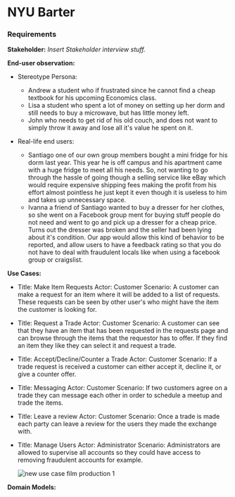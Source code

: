 # NYU Barter

### Requirements

  **Stakeholder:** *Insert Stakeholder interview stuff.* 
  
  **End-user observation:** 
  
  - Stereotype Persona:
     - Andrew a student who if frustrated since he cannot find a cheap textbook
     for his upcoming Economics class.
     - Lisa a student who spent a lot of money on setting up her dorm and still 
     needs to buy a microwave, but has little money left.
     - John who needs to get rid of his old couch, and does not want to simply throw it away 
     and lose all it's value he spent on it.
    
  - Real-life end users:
     - Santiago one of our own group members bought a mini fridge for his dorm last year.
     This year he is off campus and his apartment came with a huge fridge to meet all
     his needs. So, not wanting to go through the hassle of going though a selling service
     like eBay which would require expensive shipping fees making the profit from his effort
     almost pointless he just kept it even though it is useless to him and takes up unnecessary
     space.
     - Ivanna a friend of Santiago wanted to buy a dresser for her clothes, so she went on a
     Facebook group ment for buying stuff people do not need and went to go and pick up a dresser
     for a cheap price. Turns out the dresser was broken and the seller had been lying about it's
     condition. Our app would allow this kind of behavior to be reported, and allow users to have
     a feedback rating so that you do not have to deal with fraudulent locals like when using a 
     facebook group or craigslist.
  
  **Use Cases:**
  
  - Title: Make Item Requests
    Actor: Customer
    Scenario: A customer can make a request for an item where it will be added to a list of requests.
    These requests can be seen by other user's who might have the item the customer is looking for.
  - Title: Request a Trade
    Actor: Customer
    Scenario: A customer can see that they have an item that has been requested in the requests page 
    and can browse through the items that the requestor has to offer. If they find an item they like
    they can select it and request a trade.
  - Title: Accept/Decline/Counter a Trade
    Actor: Customer
    Scenario: If a trade request is received a customer can either accept it, decline it, or give a 
    counter offer.
  - Title: Messaging
    Actor: Customer
    Scenario: If two customers agree on a trade they can message each other in order to schedule a meetup
    and trade the items.
  - Title: Leave a review
    Actor: Customer
    Scenario: Once a trade is made each party can leave a review for the users they made the exchange with.
  - Title: Manage Users
    Actor: Administrator
    Scenario: Administrators are allowed to supervise all accounts so they could have access to removing 
    fraudulent accounts for example.
    
    ![new use case film production 1](https://user-images.githubusercontent.com/36061474/53268012-eeccf980-36b2-11e9-96b1-c95bd80f4b90.png)
  
  **Domain Models:**
